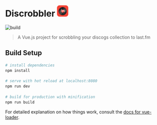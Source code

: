 # Discrobbler ![icon](https://github.com/fBosch/discrobbler/blob/master/android-icon-36x36.png?raw=true) 
![build](https://travis-ci.org/fBosch/vue-discogs-scrobbler.svg?branch=master)
> A Vue.js project for scrobbling your discogs collection to last.fm

## Build Setup

``` bash
# install dependencies
npm install

# serve with hot reload at localhost:8080
npm run dev

# build for production with minification
npm run build
```

For detailed explanation on how things work, consult the [docs for vue-loader](http://vuejs.github.io/vue-loader).
